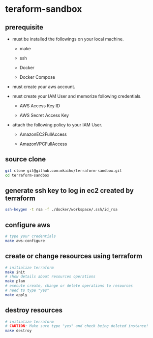 # teraform-sandbox

## prerequisite

- must be installed the followings on your local machine.

  - make

  - ssh

  - Docker

  - Docker Compose

- must create your aws account.

- must create your IAM User and memorize following credentials.

  - AWS Access Key ID

  - AWS Secret Access Key

- attach the following policy to your IAM User.

  - AmazonEC2FullAccess

  - AmazonVPCFullAccess

## source clone

```.sh
git clone git@github.com:mkaiho/terraform-sandbox.git
cd terraform-sandbox
```

## generate ssh key to log in ec2 created by terraform

```.sh
ssh-keygen -t rsa -f ./docker/workspace/.ssh/id_rsa
```

## configure aws

```.sh
# type your credentials
make aws-configure
```

## create or change resources using terraform

```.sh
# initialize terraform
make init
# show details about resources operations 
make plan
# execute create, change or delete operations to resources
# need to type "yes"
make apply
```

## destroy resources

```.sh
# initialize terraform
# CAUTION: Make sure type "yes" and check being deleted instance!
make destroy
```
